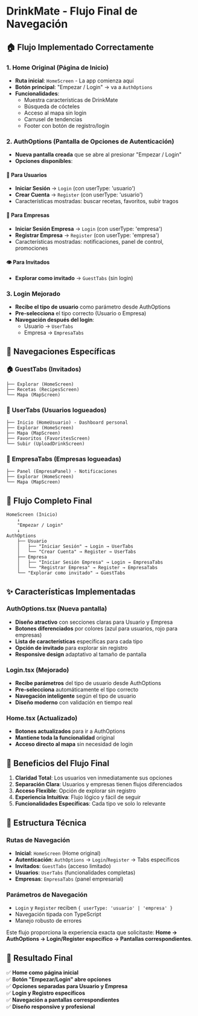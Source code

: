 # DrinkMate - Flujo Final de Navegación

## 🏠 **Flujo Implementado Correctamente**

### 1. **Home Original** (Página de Inicio)
- **Ruta inicial**: `HomeScreen` - La app comienza aquí
- **Botón principal**: "Empezar / Login" → va a `AuthOptions`
- **Funcionalidades**:
  - Muestra características de DrinkMate
  - Búsqueda de cócteles
  - Acceso al mapa sin login
  - Carrusel de tendencias
  - Footer con botón de registro/login

### 2. **AuthOptions** (Pantalla de Opciones de Autenticación)
- **Nueva pantalla creada** que se abre al presionar "Empezar / Login"
- **Opciones disponibles**:

#### 👤 **Para Usuarios**
- **Iniciar Sesión** → `Login` (con userType: 'usuario')
- **Crear Cuenta** → `Register` (con userType: 'usuario')
- Características mostradas: buscar recetas, favoritos, subir tragos

#### 🏢 **Para Empresas**  
- **Iniciar Sesión Empresa** → `Login` (con userType: 'empresa')
- **Registrar Empresa** → `Register` (con userType: 'empresa')
- Características mostradas: notificaciones, panel de control, promociones

#### 👁️ **Para Invitados**
- **Explorar como invitado** → `GuestTabs` (sin login)

### 3. **Login Mejorado**
- **Recibe el tipo de usuario** como parámetro desde AuthOptions
- **Pre-selecciona** el tipo correcto (Usuario o Empresa)
- **Navegación después del login**:
  - Usuario → `UserTabs`
  - Empresa → `EmpresaTabs`

## 📱 **Navegaciones Específicas**

### 🏠 **GuestTabs** (Invitados)
```
├── Explorar (HomeScreen)
├── Recetas (RecipesScreen)  
└── Mapa (MapScreen)
```

### 👤 **UserTabs** (Usuarios logueados)
```
├── Inicio (HomeUsuario) - Dashboard personal
├── Explorar (HomeScreen)
├── Mapa (MapScreen)
├── Favoritos (FavoritesScreen)
└── Subir (UploadDrinkScreen)
```

### 🏢 **EmpresaTabs** (Empresas logueadas)
```
├── Panel (EmpresaPanel) - Notificaciones
├── Explorar (HomeScreen)
└── Mapa (MapScreen)
```

## 🔄 **Flujo Completo Final**

```
HomeScreen (Inicio)
    ↓
    "Empezar / Login"
    ↓
AuthOptions
    ├── Usuario
    │   ├── "Iniciar Sesión" → Login → UserTabs
    │   └── "Crear Cuenta" → Register → UserTabs
    ├── Empresa
    │   ├── "Iniciar Sesión Empresa" → Login → EmpresaTabs
    │   └── "Registrar Empresa" → Register → EmpresaTabs
    └── "Explorar como invitado" → GuestTabs
```

## ✨ **Características Implementadas**

### **AuthOptions.tsx** (Nueva pantalla)
- **Diseño atractivo** con secciones claras para Usuario y Empresa
- **Botones diferenciados** por colores (azul para usuarios, rojo para empresas)
- **Lista de características** específicas para cada tipo
- **Opción de invitado** para explorar sin registro
- **Responsive design** adaptativo al tamaño de pantalla

### **Login.tsx** (Mejorado)
- **Recibe parámetros** del tipo de usuario desde AuthOptions
- **Pre-selecciona** automáticamente el tipo correcto
- **Navegación inteligente** según el tipo de usuario
- **Diseño moderno** con validación en tiempo real

### **Home.tsx** (Actualizado)
- **Botones actualizados** para ir a AuthOptions
- **Mantiene toda la funcionalidad** original
- **Acceso directo al mapa** sin necesidad de login

## 🎯 **Beneficios del Flujo Final**

1. **Claridad Total**: Los usuarios ven inmediatamente sus opciones
2. **Separación Clara**: Usuarios y empresas tienen flujos diferenciados
3. **Acceso Flexible**: Opción de explorar sin registro
4. **Experiencia Intuitiva**: Flujo lógico y fácil de seguir
5. **Funcionalidades Específicas**: Cada tipo ve solo lo relevante

## 🔧 **Estructura Técnica**

### **Rutas de Navegación**
- **Inicial**: `HomeScreen` (Home original)
- **Autenticación**: `AuthOptions` → `Login`/`Register` → Tabs específicos
- **Invitados**: `GuestTabs` (acceso limitado)
- **Usuarios**: `UserTabs` (funcionalidades completas)
- **Empresas**: `EmpresaTabs` (panel empresarial)

### **Parámetros de Navegación**
- `Login` y `Register` reciben `{ userType: 'usuario' | 'empresa' }`
- Navegación tipada con TypeScript
- Manejo robusto de errores

Este flujo proporciona la experiencia exacta que solicitaste: **Home → AuthOptions → Login/Register específico → Pantallas correspondientes**.

## 🚀 **Resultado Final**

✅ **Home como página inicial**  
✅ **Botón "Empezar/Login" abre opciones**  
✅ **Opciones separadas para Usuario y Empresa**  
✅ **Login y Registro específicos**  
✅ **Navegación a pantallas correspondientes**  
✅ **Diseño responsive y profesional**
